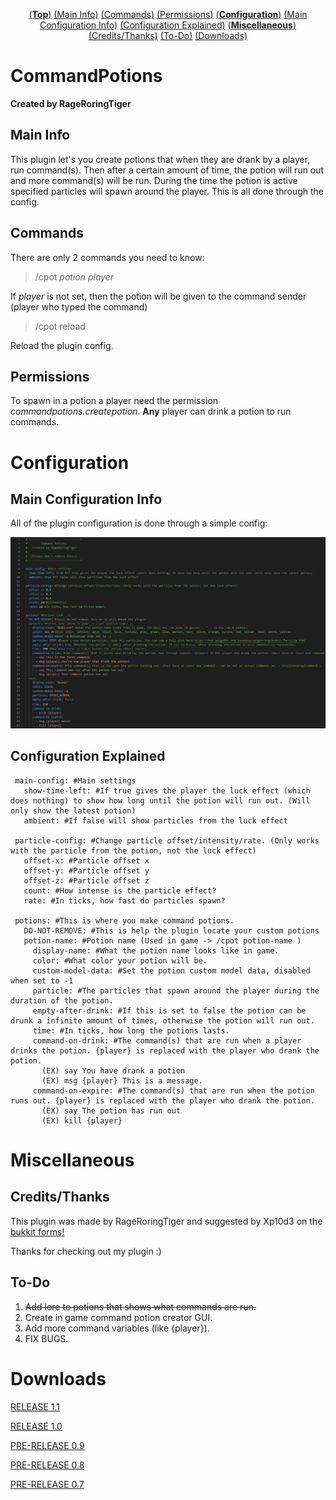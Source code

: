 <div align="center"><p><a href="https://github.com/RageRoringTiger/CommandPotions/blob/master/README.md#commandpotions">(<strong>Top</strong>)</a> <a href="https://github.com/RageRoringTiger/CommandPotions/blob/master/README.md#main-info">(Main Info)</a> <a href="https://github.com/RageRoringTiger/CommandPotions/blob/master/README.md#commands">(Commands)</a> <a href="https://github.com/RageRoringTiger/CommandPotions/blob/master/README.md#permissions">(Permissions)</a> <a href="https://github.com/RageRoringTiger/CommandPotions/blob/master/README.md#configuration">(<strong>Configuration</strong>)</a> <a href="https://github.com/RageRoringTiger/CommandPotions/blob/master/README.md#main-configuration-info">(Main Configuration Info)</a> <a href="https://github.com/RageRoringTiger/CommandPotions/blob/master/README.md#configuration-explained">(Configuration Explained)</a> <a href="https://github.com/RageRoringTiger/CommandPotions/blob/master/README.md#miscellaneous">(<strong>Miscellaneous</strong>)</a> <a href="https://github.com/RageRoringTiger/CommandPotions/blob/master/README.md#creditsthanks">(Credits/Thanks)</a> <a href="https://github.com/RageRoringTiger/CommandPotions/blob/master/README.md#to-do">(To-Do)</a> <a href="https://github.com/RageRoringTiger/CommandPotions/blob/master/README.md#downloads">(Downloads)</a></p>
</div>

# CommandPotions
**Created by RageRoringTiger**


## Main Info
This plugin let's you create potions that when they are drank by a player, run command(s). Then after a certain amount of time, the potion will run out and more command(s) will be run. During the time the potion is active specified particles will spawn around the player. This is all done through the config.

## Commands
There are only 2 commands you need to know:
> /cpot *potion* *player*

If *player* is not set, then the potion will be given to the command sender (player who typed the command)
> /cpot reload

Reload the plugin config.

## Permissions
To spawn in a potion a player need the permission *commandpotions.createpotion*. __Any__ player can drink a potion to run commands.

# Configuration
## Main Configuration Info
All of the plugin configuration is done through a simple config:

![Config Image](/images/config.png/)


## Configuration Explained
```
 main-config: #Main settings
   show-time-left: #If true gives the player the luck effect (which does nothing) to show how long until the potion will run out. (Will only show the latest potion)
   ambient: #If false will show particles from the luck effect

 particle-config: #Change particle offset/intensity/rate. (Only works with the particle from the potion, not the luck effect)
   offset-x: #Particle offset x
   offset-y: #Particle offset y
   offset-z: #Particle offset z
   count: #How intense is the particle effect?
   rate: #In ticks, how fast do particles spawn?

 potions: #This is where you make command potions.
   DO-NOT-REMOVE: #This is help the plugin locate your custom potions
   potion-name: #Potion name (Used in game -> /cpot potion-name )
     display-name: #What the potion name looks like in game.
     color: #What color your potion will be.
     custom-model-data: #Set the potion custom model data, disabled when set to -1
     particle: #The particles that spawn around the player during the duration of the potion.
     empty-after-drink: #If this is set to false the potion can be drunk a infinite amount of times, otherwise the potion will run out.
     time: #In ticks, how long the potions lasts.
     command-on-drink: #The command(s) that are run when a player drinks the potion. {player} is replaced with the player who drank the potion.
       (EX) say You have drank a potion
       (EX) msg {player} This is a message.
     command-on-expire: #The command(s) that are run when the potion runs out. {player} is replaced with the player who drank the potion.
       (EX) say The potion has run out
       (EX) kill {player}
```      

# Miscellaneous
## Credits/Thanks
This plugin was made by RageRoringTiger and suggested by Xp10d3 on the [bukkit forms!](https://bukkit.org/threads/command-potions.487593/)

Thanks for checking out my plugin :)

## To-Do
1. ~~Add lore to potions that shows what commands are run.~~
1. Create in game command potion creator GUI.
1. Add more command variables (like {player}).
1. FIX BUGS.

# Downloads
[RELEASE 1.1](https://github.com/RageRoringTiger/CommandPotions/raw/master/compiled/CommandPotions1-4.jar)

[RELEASE 1.0](https://github.com/RageRoringTiger/CommandPotions/raw/master/compiled/CommandPotions1-3.jar)

[PRE-RELEASE 0.9](https://github.com/RageRoringTiger/CommandPotions/raw/master/compiled/CommandPotions1-2.jar)

[PRE-RELEASE 0.8](https://github.com/RageRoringTiger/CommandPotions/raw/master/compiled/CommandPotions1-1.jar)

[PRE-RELEASE 0.7](https://github.com/RageRoringTiger/CommandPotions/raw/master/compiled/CommandPotions.jar)
